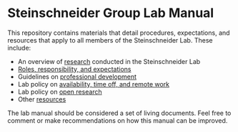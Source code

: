 # Steinschneider Group Lab Manual

This repository contains materials that detail procedures, expectations, and resources that apply to all members of the Steinschneider Lab. These include:

* An overview of [research](what-we-do.md) conducted in the Steinschneider Lab
* [Roles, responsibility, and expectations](roles-responsibilities-expectations.md)
* Guidelines on [professional development](professional-development.md)
* Lab policy on [availability, time off, and remote work](lab-presence-and-availability.md)
* Lab policy on [open research](open-research.md)
* Other [resources](resources)

The lab manual should be considered a set of living documents. Feel free to comment or make recommendations on how this manual can be improved. 

